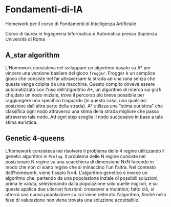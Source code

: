 # Fondamenti-di-IA
Homework per il corso di Fondamenti di Intelligenza Artificiale

Corso di laurea in Ingegneria Informatica e Automatica presso Sapienza Università di Roma

## A_star algorithm
L'Homework consisteva nel sviluppare un algoritmo basato su A* per vincere una versione basilare del gioco `frogger`.
Frogger è un semplice gioco che consiste nel far attraversare la strada ad una rana senza che questa venga colpita da una macchina.
Questo compito doveva essere automatizzato con l'uso dell'algoritmo A*, un algoritmo di ricerca sui grafi che,dato un nodo iniziale, trova il percorso più breve possibile per raggiungere uno specifico traguardo (in questo caso, una qualsiasi posizione dall'altra parte della strada).
A* utilizza una "stima euristica" che classifica ogni nodo attraverso una stima della strada migliore che passa attraverso tale nodo. Ad ogni step sceglie il nodo successivo in base a tale stima euristica.

## Genetic 4-queens
L'homework consisteva nel risolvere il problema delle 4 regine utilizzando il genetic algorithm in `Prolog`.
Il problema delle N regine consiste nel posizionare N regine su una scacchiera di dimensione NxN facendo in modo che non ci siano regine che si minaccino l'un l'altra.
Nel contesto dell'homework, viene fissato N=4.
L'algoritmo genetico è invece un algoritmo che, partendo da una popolazione inziale di possibili soluzioni, prima le valuta, selezionando dalla popolazione solo quelle migliori, e su queste applica due ulteriori funzioni: crossover e mutation;
fatto ciò, si otterrà una nuova popolazione su cui viene reiterato l'algoritmo, finchè nella fase di valutazione non viene trovata una soluzione accettabile.
